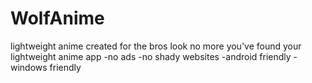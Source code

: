 # WolfAnime
lightweight anime created for the bros
look no more you've found your lightweight anime app
-no ads
-no shady websites
-android friendly 
-windows friendly
